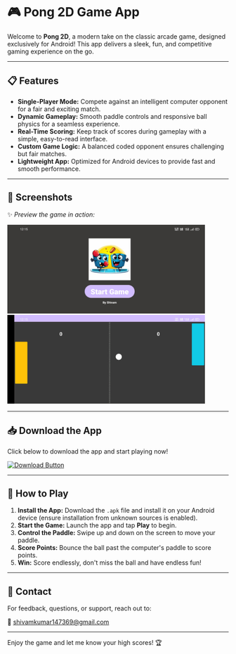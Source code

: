 # 🎮 Pong 2D Game App

Welcome to **Pong 2D**, a modern take on the classic arcade game, designed exclusively for Android! This app delivers a sleek, fun, and competitive gaming experience on the go.

---

## 📋 Features

- **Single-Player Mode:** Compete against an intelligent computer opponent for a fair and exciting match.
- **Dynamic Gameplay:** Smooth paddle controls and responsive ball physics for a seamless experience.
- **Real-Time Scoring:** Keep track of scores during gameplay with a simple, easy-to-read interface.
- **Custom Game Logic:** A balanced coded opponent ensures challenging but fair matches.
- **Lightweight App:** Optimized for Android devices to provide fast and smooth performance.

---

## 📸 Screenshots

✨ _Preview the game in action:_

<img src="App%20Images/1.jpg" alt="Game Screenshot 1" width="450" />
<img src="App%20Images/2.jpg" alt="Game Screenshot 2" width="450" />

---

## 📥 Download the App

Click below to download the app and start playing now!  

[![Download Button](https://img.shields.io/badge/Download-Pong_2D-blue?style=for-the-badge&logo=android)](https://docs.google.com/uc?export=download&id=1ZE29jxcPArYhahnTAHMrg1kUCHyyFzLd) <!-- Replace # with the actual download link -->

---

## 🚀 How to Play

1. **Install the App:** Download the `.apk` file and install it on your Android device (ensure installation from unknown sources is enabled).
2. **Start the Game:** Launch the app and tap **Play** to begin.
3. **Control the Paddle:** Swipe up and down on the screen to move your paddle.
4. **Score Points:** Bounce the ball past the computer's paddle to score points.
5. **Win:** Score endlessly, don't miss the ball and have endless fun!

---

## 📧 Contact

For feedback, questions, or support, reach out to:

📧 [shivamkumar147369@gmail.com](mailto:shivamkumar147369@gmail.com)

---

Enjoy the game and let me know your high scores! 🏆
